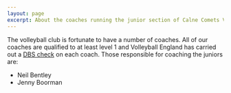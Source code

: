 ```yaml
---
layout: page
excerpt: About the coaches running the junior section of Calne Comets Volleyball Club
---
```


The volleyball club is fortunate to have a number of coaches. All of our coaches are qualified to at least level 1 and Volleyball England has carried out a [DBS check](https://www.volleyballengland.org/about_us/safeguarding/dbs_checking) on each coach. Those responsible for coaching the juniors are:

* Neil Bentley
* Jenny Boorman
